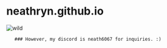 # neathryn.github.io

![wild](https://github.com/neathryn/neathryn.github.io/assets/140681793/dcac4c32-368b-46d7-823c-544ed8a215dc)




       ### However, my discord is neath6067 for inquiries. :)
 
